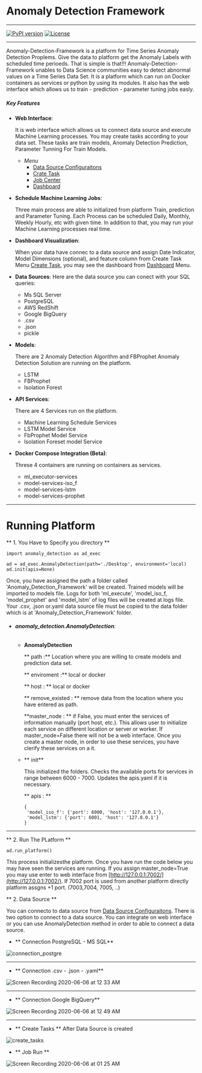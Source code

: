# Anomaly Detection Framework

_________________

[![PyPI version](https://badge.fury.io/py/anomaly-detection-framework.svg)](https://pypi.org/project/anomaly-detection-framework)
[![License](https://img.shields.io/github/license/mashape/apistatus.svg)](https://pypi.org/project/anomaly-detection-framework)
_________________

Anomaly-Detection-Framework is a platform for Time Series Anomaly Detection Proplems. Give the data to platform get the Anomaly Labels with scheduled time perioeds. That is simple is that!!!
Anomaly-Detection-Framework unables to Data Science communities easy to detect abnormal values on a Time Series Data Set. It is a platform which can run on Docker containers as services or python by using its modules. It also has the web interface which allows us to train - prediction - parameter tuning jobs easly.

##### Key Features
-   **Web Interface**: 

    It is web interface which allows us to connect data source and execute Machine Learning processes. You may create tasks according to your data set. These tasks are train models, Anomaly Detection Prediction, Parameter Tunning For Train Models.
    - *Menu*
        - [Data Source Configuraitons](http://127.0.0.1:7002/configs)
        - [Crate Task](http://127.0.0.1:7002/configs)
        - [Job Center](http://127.0.0.1:7002/ml_execute)
        - [Dashboard](http//:127.0.0.1:7002/dashboard)
    
-   **Schedule Machine Learning Jobs**:

    Three main process are able to initialized from platform Train, prediction and Parameter Tuning. Each Process can be scheduled Daily, Monthly, Weekly Hourly, etc with given time. In addition to that, you may run your Machine Learning processes real time.
    
-   **Dashboard Visualization**:

    When your data have connec to a data source and assign Date Indicator, Model Dimensions (optional), and feature column from Create Task  Menu [Create Task](http//:127.0.0.1:7002/query?messages=True), you may see the dashboard from [Dashboard](http//:127.0.0.1:7002/dashboard) Menu.
    
-   **Data Sources**: 
    Here are the data source you can conect with your SQL queries:
    
    - Ms SQL Server
    - PostgreSQL
    - AWS RedShift
    - Google BigQuery
    - .csv
    - .json
    - pickle
    
- **Models**:

    There are 2 Anomaly Detection Algorithm and FBProphet Anomaly Detection Solution are running on the platform.
    - LSTM
    - FBProphet
    - Isolation Forest
    
- **API Services**:

    There are 4 Services run on the platform.
    - Machine Learning Schedule Services
    - LSTM Model Service
    - FbProphet Model Service
    - Isolation Foreset model Service
    

- **Docker Compose Integration (Beta)**:

    Threse 4 containers are running on containers as services.
    - ml_executor-services
    - model-services-iso_f
    - model-services-lstm
    - model-services-prophet

---
    
# Running Platform

** 1. You Have to Specify you directory **

```
import anomaly_detection as ad_exec

ad = ad_exec.AnomalyDetection(path='./Desktop', environment='local)
ad.init(apis=None)

```

Once, you have assigned the path a folder called 'Anomaly_Detection_Framework' will be created. 
Trained models will be imported to models file. Logs for both 'ml_execute', 'model_iso_f, 'model_prophet' and 'model_lstm' of log files will be created at logs file. 
Your .csv, .json or.yaml data source file must be copied to the data folder which is at 'Anomaly_Detection_Framework' folder.

- ###### **anomaly_detection.AnomalyDetection**:
    
    - **AnomalyDetection**
    
        ** path :** Location where you are willing to create models and prediction data set.

        ** enviroment :** local or docker
    
        ** host : ** local or docker 
    
        ** remove_existed : ** remove data from the location where you have entered as path.
    
        **master_node : ** if False, you must enter the services of information manually (port host, etc.). This allows user to initialize each service on different location or server or worker.
        If master_node=False there will not be a web interface. Once you create a master node, in order to use these services, you have clerify these services on a it.
    
    - ** init**
    
        This initialized the folders. Checks the available ports for services in range between 6000 - 7000. Updates the apis.yaml if it is necessary.
        
        ** apis : **
        ```
        {
         'model_iso_f': {'port': 6000, 'host': '127.0.0.1'},
         'model_lstm': {'port': 6001, 'host': '127.0.0.1'}
        }
        
        ```
****
** 2. Run The PLatform **

```
ad.run_platform()
```
This process initializesthe platform. Once you have run the code below you may have seen the services are running. 
If you assign master_node=True you may use enter to web interface from [http://127.0.0.1:7002/](http://127.0.0.1:7002/). 
If 7002 port is used from another platform directly platform assgns +1 port. (7003,7004, 7005, ..)

** 2. Data Source **

You can connecto to data source from [Data Source Configuraitons](http://127.0.0.1:7002/configs).
There is two option to connect to a data source. You can integrate on web interface or you can use AnomalyDetection method in order to able to connect a data source.


- ** Connection PostgreSQL - MS  SQL**

![connection_postgre](https://user-images.githubusercontent.com/26736844/83358571-27ab5200-a37d-11ea-95b9-b91b1ee38269.gif)

****

- ** Connection .csv - .json - .yaml**

![Screen Recording 2020-06-06 at 12 33 AM](https://user-images.githubusercontent.com/26736844/83924666-d1c81700-a78d-11ea-8972-d2c14682440d.gif)

****

- ** Connection Google BigQuery**

![Screen Recording 2020-06-06 at 12 49 AM](https://user-images.githubusercontent.com/26736844/83925434-d1308000-a78f-11ea-8753-847e48f73ff7.gif)

****
- ** Create Tasks **
 After Data Source is created

![create_tasks](https://user-images.githubusercontent.com/26736844/83358834-e320b600-a37e-11ea-91d7-a0dbb351ea91.gif)

- ** Job Run **

![Screen Recording 2020-06-06 at 01 25 AM](https://user-images.githubusercontent.com/26736844/83927175-cc21ff80-a794-11ea-885b-e7ec5bd38097.gif)